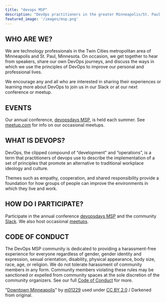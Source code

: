 ```yaml
---
title: "devops MSP"
description: "DevOps practitioners in the greater Minneapolis/St. Paul area"
featured_image: '/images/msp.png'
---
```


## WHO ARE WE?

We are technology professionals in the Twin Cities metropolitan area of Minneapolis and St. Paul, Minnesota. On occasion, we get together to hear from speakers, share our own DevOps journeys, and discuss the ways in which we use the principles of DevOps to improve our personal and professional lives.

We encourage any and all who are interested in sharing their experiences or learning more about DevOps to join us in our Slack or at our next conference or meetup.

## EVENTS

Our annual conference, [devopsdays MSP](https://devopsdays.org/minneapolis), is held each summer. See [meetup.com](https://www.meetup.com/DevOps-Minneapolis/) for info on our occasional meetups.

## WHAT IS DEVOPS?

DevOps, the clipped compound of “development” and “operations”, is a term that practitioners of devops use to describe the implementation of a set of principles that promote an alternative to traditional workplace ideology and culture.

Themes such as empathy, cooperation, and shared responsibility provide a foundation for how groups of people can improve the environments in which they live and work.


## HOW DO I PARTICIPATE?

Participate in the annual conference [devopsdays MSP](https://devopsdays.org/minneapolis) and the community [Slack](/slack). We also host occasional [meetups](https://www.meetup.com/DevOps-Minneapolis/).


## CODE OF CONDUCT

The DevOps MSP community is dedicated to providing a harassment-free experience for everyone regardless of gender, gender identity and expression, sexual orientation, disability, physical appearance, body size, race, age, or religion. We do not tolerate harassment of community members in any form. Community members violating these rules may be sanctioned or expelled from community spaces at the sole discretion of the community organizers. See our full [Code of Conduct](/code-of-conduct) for more.

"[Downtown Minneapolis](https://www.flickr.com/photos/39908901@N06/7816199456/in/faves-114708437@N08/)" by [m01229](https://www.flickr.com/photos/39908901@N06/) used under [CC BY 2.0](https://creativecommons.org/licenses/by/2.0/) / Darkened from original.
